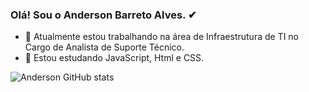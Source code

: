 ### Olá! Sou o Anderson Barreto Alves. ✔


- 🔭 Atualmente estou trabalhando na área de Infraestrutura de TI no Cargo de Analista de Suporte Técnico.
- 🌱 Estou estudando JavaScript, Html e CSS.

![Anderson GitHub stats](https://github-readme-stats.vercel.app/api?username=andersonbarretoalves&show_icons=true&theme=merko)
<!-- [![Top Langs](https://github-readme-stats.vercel.app/api/top-langs/?username=andersonbarretoalves&layout=compact&theme=merko)](https://github.com/andersonbarretoalves/github-readme-stats) -->
